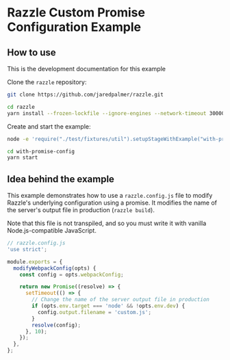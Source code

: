 # Razzle Custom Promise Configuration Example

## How to use

<!-- START install generated instructions please keep comment here to allow auto update -->
<!-- DON'T EDIT THIS SECTION, INSTEAD RE-RUN yarn update-examples TO UPDATE -->
This is the development documentation for this example

Clone the `razzle` repository:

```bash
git clone https://github.com/jaredpalmer/razzle.git

cd razzle
yarn install --frozen-lockfile --ignore-engines --network-timeout 30000
```

Create and start the example:

```bash
node -e 'require("./test/fixtures/util").setupStageWithExample("with-promise-config", "with-promise-config", symlink=false, yarnlink=true, install=true, test=false);'

cd with-promise-config
yarn start
```
<!-- END install generated instructions please keep comment here to allow auto update -->

## Idea behind the example
This example demonstrates how to use a `razzle.config.js` file to modify Razzle's
underlying configuration using a promise. It modifies the name of the server's output file
in production (`razzle build`).

Note that this file is not transpiled, and so you must write it with vanilla
Node.js-compatible JavaScript.

```js
// razzle.config.js
'use strict';

module.exports = {
  modifyWebpackConfig(opts) {
    const config = opts.webpackConfig;

    return new Promise((resolve) => {
      setTimeout(() => {
        // Change the name of the server output file in production
        if (opts.env.target === 'node' && !opts.env.dev) {
          config.output.filename = 'custom.js';
        }
        resolve(config);
      }, 10);
    });
  },
};

```
